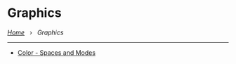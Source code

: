 # Graphics

*[Home](../README.md)* &nbsp; › &nbsp; 
*Graphics*

---

- [Color - Spaces and Modes](./color.md)